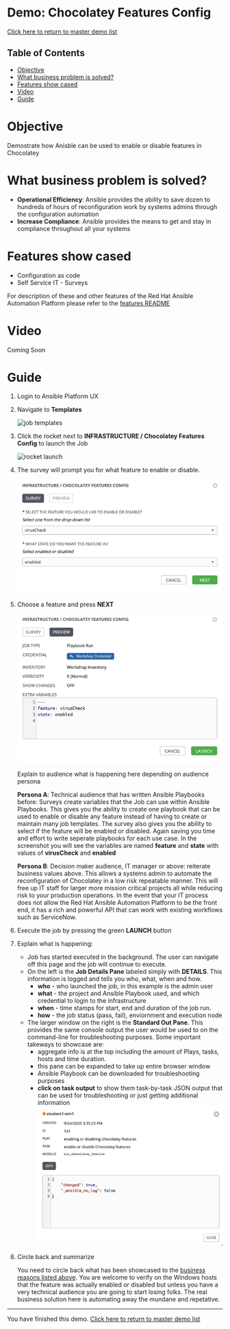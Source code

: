 # Demo: Chocolatey Features Config

[Click here to return to master demo list](../../README.md#demo-repository)

## Table of Contents

* [Objective](#objective)
* [What business problem is solved?](#what-business-problem-is-solved)
* [Features show cased](#features-show-cased)
* [Video](#video)
* [Guide](#guide)

# Objective

Demostrate how Anisble can be used to enable or disable features in Chocolatey

# What business problem is solved?

- **Operational Efficiency**:
  Ansible provides the ability to save dozen to hundreds of hours of reconfiguration work by systems admins through the configuration automation
- **Increase Compliance**:
  Ansible provides the means to get and stay in compliance throughout all your systems


  

# Features show cased

- Configuration as code
- Self Service IT - Surveys

For description of these and other features of the Red Hat Ansible Automation Platform please refer to the [features README](../features.md)

# Video

Coming Soon

# Guide

1. Login to Ansible Platform UX

2. Navigate to **Templates**

     ![job templates](../../images/templates.png)

3. Click the rocket next to **INFRASTRUCTURE / Chocolatey Features Config** to launch the Job

     ![rocket launch](../../images/rocket.png)

4.  The survey will prompt you for what feature to enable or disable.

     ![survey choice](../../images/choco_features/choco_features_survey.jpeg)

5. Choose a feature and press **NEXT**      

     ![survey preview](../../images/choco_features/choco_features_survey_preview.jpeg)

     Explain to audience what is happening here depending on audience persona

    **Persona A**: Technical audience that has written Ansible Playbooks before:
    Surveys create variables that the Job can use within Ansible Playbooks. This gives you the ability to create one playbook that can be used to enable or disable any feature instead of having to create or maintain many job templates. The survey also gives you the ability to select if the feature will be enabled or disabled. Again saving you time and effort to write seperate playbooks for each use case.  In the screenshot you will see the variables are named **feature** and **state**  with values of  **virusCheck** and **enabled** 

    **Persona B**: Decision maker audience, IT manager or above:
    reiterate business values above.  This allows a systems admin to automate the reconfiguration of Chocolatey in a low risk repeatable manner.  This will free up IT staff for larger more mission critical projects all while reducing risk to your production operations. In the event that your IT process does not allow the Red Hat Ansible Automation Platform to be the front end, it has a rich and powerful API that can work with existing workflows such as ServiceNow.

6. Execute the job by pressing the green **LAUNCH** button

7. Explain what is happening:

     - Job has started executed in the background.  The user can navigate off this page and the job will continue to execute.
     - On the left is the **Job Details Pane** labeled simply with **DETAILS**.  This information is logged and tells you who, what, when and how.
       - **who** - who launched the job, in this example is the admin user
       - **what** - the project and Ansible Playbook used, and which credential to login to the infrastructure
       - **when** - time stamps for start, end and duration of the job run.
       - **how** - the job status (pass, fail), enviornment and execution node
     - The larger window on the right is the **Standard Out Pane**.  This provides the same console output the user would be used to on the command-line for troubleshooting purposes.  Some important takeways to showcase are:
       - aggregate info is at the top including the amount of Plays, tasks, hosts and time duration.
       - this pane can be expanded to take up entire browser window
       - Ansible Playbook can be downloaded for troubleshooting purposes
       - **click on task output** to show them task-by-task JSON output that can be used for troubleshooting or just getting additional information
       ![task breakdown](../../images/choco_features/choco_features_task_output.jpeg)

8. Circle back and summarize

     You need to circle back what has been showcased to the [business reasons listed above](#what-business-problem-is-solved).  You are welcome to verify on the Windows hosts that the feature was actually enabled or disabled but unless you have a very technical audience you are going to start losing folks.  The real business solution here is automating away the mundane and repetative. 



---
You have finished this demo.  [Click here to return to master demo list](../../README.md#demo-repository)
